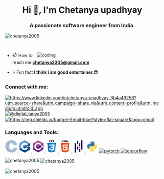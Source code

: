<h1 align="center">Hi 👋, I'm Chetanya upadhyay</h1>
<h3 align="center">A passionate software engineer from India.</h3>

<p align="left"> <img src="https://komarev.com/ghpvc/?username=chetanya2005&label=Profile%20views&color=0e75b6&style=flat" alt="chetanya2005" /> </p>

<p align="left"> <a href="https://twitter.com/" target="blank"><img src="https://img.shields.io/twitter/follow/?logo=twitter&style=for-the-badge" alt="" /></a> </p>
<img align="right" alt="coding" width="400" src="https://userhttps:-images.githubusercontent.com%2F55389276%2F140866485-8fb1c876-9a8f-4d6a-98dc-08c4981eaf70.gif">

- 📫 How to reach me **chetanya2205@gmail.com**

- ⚡ Fun fact **I think i am good entertainer.😊**

<h3 align="left">Connect with me:</h3>
<p align="left">
<a href="https://linkedin.com/in/https://www.linkedin.com/in/chetanya-upadhyay-3b4a49258?utm_source=share&utm_campaign=share_via&utm_content=profile&utm_medium=android_app" target="blank"><img align="center" src="https://raw.githubusercontent.com/rahuldkjain/github-profile-readme-generator/master/src/images/icons/Social/linked-in-alt.svg" alt="https://www.linkedin.com/in/chetanya-upadhyay-3b4a49258?utm_source=share&utm_campaign=share_via&utm_content=profile&utm_medium=android_app" height="30" width="40" /></a>
<a href="https://www.youtube.com/c/@digital_tanya2005" target="blank"><img align="center" src="https://raw.githubusercontent.com/rahuldkjain/github-profile-readme-generator/master/src/images/icons/Social/youtube.svg" alt="@digital_tanya2005" height="30" width="40" /></a>
<a href="Chetanya2205@gmail.com" target="blank"><img align="center" src="https://raw.githubusercontent.com/rahuldkjain/github-profile-readme-generator/master/src/images/icons/Social/youtube.svg" alt="https://img.shields.io/badge/-Email-blue?style=flat-square&logo=gmail" height="30" width="40" /></a>
</p>

<h3 align="left">Languages and Tools:</h3>
<p align="left"> <a href="https://www.cprogramming.com/" target="_blank" rel="noreferrer"> <img src="https://raw.githubusercontent.com/devicons/devicon/master/icons/c/c-original.svg" alt="c" width="40" height="40"/> </a> <a href="https://www.w3schools.com/cpp/" target="_blank" rel="noreferrer"> <img src="https://raw.githubusercontent.com/devicons/devicon/master/icons/cplusplus/cplusplus-original.svg" alt="cplusplus" width="40" height="40"/> </a> <a href="https://www.w3schools.com/cs/" target="_blank" rel="noreferrer"> <img src="https://raw.githubusercontent.com/devicons/devicon/master/icons/csharp/csharp-original.svg" alt="csharp" width="40" height="40"/> </a> <a href="https://www.w3schools.com/css/" target="_blank" rel="noreferrer"> <img src="https://raw.githubusercontent.com/devicons/devicon/master/icons/css3/css3-original-wordmark.svg" alt="css3" width="40" height="40"/> </a> <a href="https://www.w3.org/html/" target="_blank" rel="noreferrer"> <img src="https://raw.githubusercontent.com/devicons/devicon/master/icons/html5/html5-original-wordmark.svg" alt="html5" width="40" height="40"/> </a> <a href="https://pandas.pydata.org/" target="_blank" rel="noreferrer"> <img src="https://raw.githubusercontent.com/devicons/devicon/2ae2a900d2f041da66e950e4d48052658d850630/icons/pandas/pandas-original.svg" alt="pandas" width="40" height="40"/> </a> <a href="https://www.python.org" target="_blank" rel="noreferrer"> <img src="https://raw.githubusercontent.com/devicons/devicon/master/icons/python/python-original.svg" alt="python" width="40" height="40"/> </a> <a href="https://pytorch.org/" target="_blank" rel="noreferrer"> <img src="https://www.vectorlogo.zone/logos/pytorch/pytorch-icon.svg" alt="pytorch" width="40" height="40"/> </a> <a href="https://www.tensorflow.org" target="_blank" rel="noreferrer"> <img src="https://www.vectorlogo.zone/logos/tensorflow/tensorflow-icon.svg" alt="tensorflow" width="40" height="40"/> </a> </p>

<p><img align="left" src="https://github-readme-stats.vercel.app/api/top-langs?username=chetanya2005&show_icons=true&locale=en&layout=compact" alt="chetanya2005" /></p>

<p>&nbsp;<img align="center" src="https://github-readme-stats.vercel.app/api?username=chetanya2005&show_icons=true&locale=en" alt="chetanya2005" /></p>

<p><img align="center" src="https://github-readme-streak-stats.herokuapp.com/?user=chetanya2005&" alt="chetanya2005" /></p>
